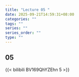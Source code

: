 ```yaml
---
title: "Lecture 05 "
date: 2025-09-21T14:59:31+08:00
categories: ""
tags: ""
series: ""
series_order: ""
type: ""
---
```


## 05

{{< bilibili BV169QhYZEhn 5 >}}


